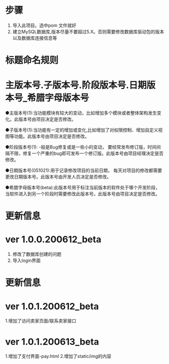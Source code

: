 # 步骤
1. 导入此项目。选中pom 文件就好
2. 建立MySQL数据库,版本尽量不要超过5.X。否则需要修改数据库驱动包的版本以及数据库连接信息等


# 标题命名规则
# 主版本号.子版本号.阶段版本号.日期版本号_希腊字母版本号
●主版本号(1):当功能模块有较大的变动，比如增加多个模块或者整体架构发生变化。此版本号由项目决定是否修改。

●子版本号(1):当功能有一定的增加或变化,比如增加了对权限控制、增加自定义视图等功能。此版本号由项目决定是否修改。

●阶段版本号(1): -般是Bug修复或是一些小的变动， 要经常发布修订版，时间间隔不限，修复一个严重的bug即可发布一个修订版。此版本号由项目经理决定是否修改。

●日期版本号(051021):用于记录修改项目的当前日期， 每天对项目的修改都需要更改日期版本号。此版本号由开发人员决定是否修改。

●希腊字母版本号(beta):此版本号用于标注当前版本的软件处于哪个开发阶段，当软件进入到另一个阶段时需要修改此版本号。此版本号由项目决定是否修改。


# 更新信息
# ver 1.0.0.200612_beta
1. 修改了数据库创建的问题
2. 导入login界面
# 更新信息
# ver 1.0.1.200612_beta
1.增加了访问卖家页面/联系卖家接口
# ver 1.0.1.200613_beta
1.增加了支付界面-pay.html
2.增加了static/img的内容